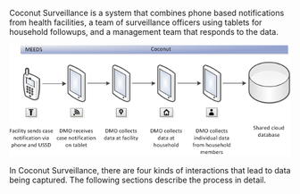 Coconut Surveillance is a system that combines phone based notifications from health facilities, a team of surveillance officers using tablets for household followups, and a management team that responds to the data.

![](flowchart.png)

In Coconut Surveillance, there are four kinds of interactions that lead to data being captured. The following sections describe the process in detail.





